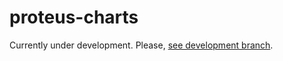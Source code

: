 # proteus-charts 

Currently under development. Please, [see development branch](https://github.com/0xNacho/proteus-charts/tree/development).
